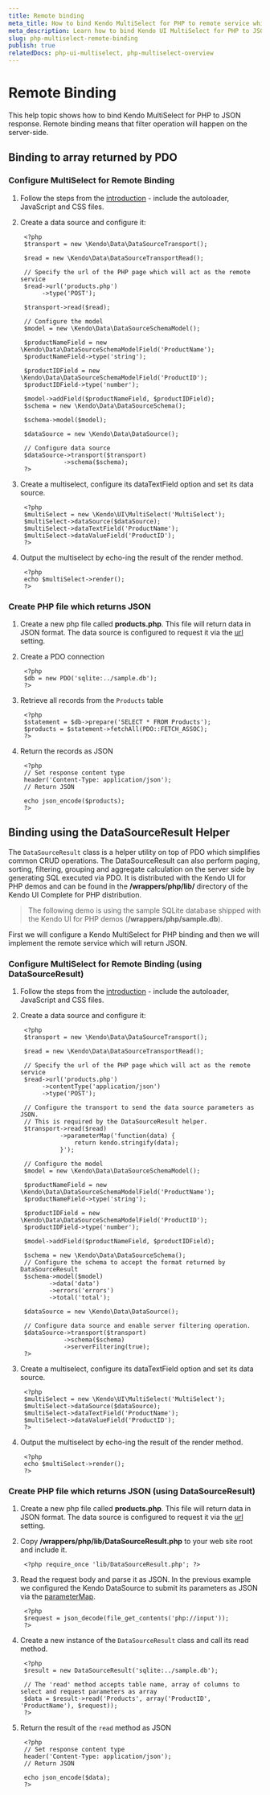 ```yaml
---
title: Remote binding
meta_title: How to bind Kendo MultiSelect for PHP to remote service which returns JSON
meta_description: Learn how to bind Kendo UI MultiSelect for PHP to JSON
slug: php-multiselect-remote-binding
publish: true
relatedDocs: php-ui-multiselect, php-multiselect-overview
---
```

# Remote Binding

This help topic shows how to bind Kendo MultiSelect for PHP to JSON response. Remote binding means that filter operation
will happen on the server-side.

## Binding to array returned by PDO

### Configure MultiSelect for Remote Binding

1. Follow the steps from the [introduction](/getting-started/using-kendo-with/php/introduction) - include the autoloader, JavaScript and CSS files.
1. Create a data source and configure it:

        <?php
        $transport = new \Kendo\Data\DataSourceTransport();

        $read = new \Kendo\Data\DataSourceTransportRead();

        // Specify the url of the PHP page which will act as the remote service
        $read->url('products.php')
             ->type('POST');

        $transport->read($read);

        // Configure the model
        $model = new \Kendo\Data\DataSourceSchemaModel();

        $productNameField = new \Kendo\Data\DataSourceSchemaModelField('ProductName');
        $productNameField->type('string');

        $productIDField = new \Kendo\Data\DataSourceSchemaModelField('ProductID');
        $productIDField->type('number');

        $model->addField($productNameField, $productIDField);
        $schema = new \Kendo\Data\DataSourceSchema();

        $schema->model($model);

        $dataSource = new \Kendo\Data\DataSource();

        // Configure data source
        $dataSource->transport($transport)
                   ->schema($schema);
        ?>
1. Create a multiselect, configure its dataTextField option and set its data source.

        <?php
        $multiSelect = new \Kendo\UI\MultiSelect('MultiSelect');
        $multiSelect->dataSource($dataSource);
        $multiSelect->dataTextField('ProductName');
        $multiSelect->dataValueField('ProductID');
        ?>
1. Output the multiselect by echo-ing the result of the render method.

        <?php
        echo $multiSelect->render();
        ?>

### Create PHP file which returns JSON

1. Create a new php file called **products.php**. This file will return data in JSON format. The data source is configured to request it via the [url](/api/wrappers/php/Kendo/Data/DataSourceTransportRead#url) setting.
1. Create a PDO connection

        <?php
        $db = new PDO('sqlite:../sample.db');
        ?>
1. Retrieve all records from the `Products` table

        <?php
        $statement = $db->prepare('SELECT * FROM Products');
        $products = $statement->fetchAll(PDO::FETCH_ASSOC);
        ?>
1. Return the records as JSON

        <?php
        // Set response content type
        header('Content-Type: application/json');
        // Return JSON

        echo json_encode($products);
        ?>

## Binding using the DataSourceResult Helper

The `DataSourceResult` class is a helper utility on top of PDO which simplifies common CRUD operations.
The DataSourceResult can also perform paging, sorting, filtering, grouping and aggregate calculation on the server side by generating SQL executed via PDO.
It is distributed with the Kendo UI for PHP demos and can be found in the **/wrappers/php/lib/** directory of the Kendo UI Complete for PHP distribution.

> The following demo is using the sample SQLite database shipped with the Kendo UI for PHP demos (**/wrappers/php/sample.db**).

First we will configure a Kendo MultiSelect for PHP binding and then we will implement the remote service which will return JSON.

### Configure MultiSelect for Remote Binding (using DataSourceResult)

1. Follow the steps from the [introduction](/getting-started/using-kendo-with/php/introduction) - include the autoloader, JavaScript and CSS files.
1. Create a data source and configure it:

        <?php
        $transport = new \Kendo\Data\DataSourceTransport();

        $read = new \Kendo\Data\DataSourceTransportRead();

        // Specify the url of the PHP page which will act as the remote service
        $read->url('products.php')
             ->contentType('application/json')
             ->type('POST');

        // Configure the transport to send the data source parameters as JSON.
        // This is required by the DataSourceResult helper.
        $transport->read($read)
                  ->parameterMap('function(data) {
                      return kendo.stringify(data);
                  }');

        // Configure the model
        $model = new \Kendo\Data\DataSourceSchemaModel();

        $productNameField = new \Kendo\Data\DataSourceSchemaModelField('ProductName');
        $productNameField->type('string');

        $productIDField = new \Kendo\Data\DataSourceSchemaModelField('ProductID');
        $productIDField->type('number');

        $model->addField($productNameField, $productIDField);

        $schema = new \Kendo\Data\DataSourceSchema();
        // Configure the schema to accept the format returned by DataSourceResult
        $schema->model($model)
               ->data('data')
               ->errors('errors')
               ->total('total');

        $dataSource = new \Kendo\Data\DataSource();

        // Configure data source and enable server filtering operation.
        $dataSource->transport($transport)
                   ->schema($schema)
                   ->serverFiltering(true);
        ?>
1. Create a multiselect, configure its dataTextField option and set its data source.

        <?php
        $multiSelect = new \Kendo\UI\MultiSelect('MultiSelect');
        $multiSelect->dataSource($dataSource);
        $multiSelect->dataTextField('ProductName');
        $multiSelect->dataValueField('ProductID');
        ?>
1. Output the multiselect by echo-ing the result of the render method.

        <?php
        echo $multiSelect->render();
        ?>

### Create PHP file which returns JSON (using DataSourceResult)

1. Create a new php file called **products.php**. This file will return data in JSON format. The data source is configured to request it via the [url](/api/wrappers/php/Kendo/Data/DataSourceTransportRead#url) setting.
1. Copy **/wrappers/php/lib/DataSourceResult.php** to your web site root and include it.

        <?php require_once 'lib/DataSourceResult.php'; ?>
1. Read the request body and parse it as JSON. In the previous example we configured the Kendo DataSource to submit its parameters as JSON via the [parameterMap](/api/wrappers/php/Kendo/Data/DataSourceTransport#parametermap).

        <?php
        $request = json_decode(file_get_contents('php://input'));
        ?>
1. Create a new instance of the `DataSourceResult` class and call its read method.

        <?php
        $result = new DataSourceResult('sqlite:../sample.db');

        // The 'read' method accepts table name, array of columns to select and request parameters as array
        $data = $result->read('Products', array('ProductID', 'ProductName'), $request));
        ?>
1. Return the result of the `read` method as JSON

        <?php
        // Set response content type
        header('Content-Type: application/json');
        // Return JSON

        echo json_encode($data);
        ?>
 
